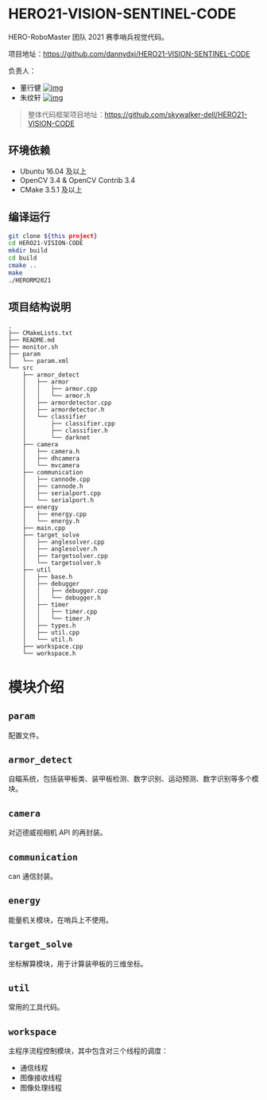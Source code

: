 # HERO21-VISION-SENTINEL-CODE

HERO-RoboMaster 团队 2021 赛季哨兵视觉代码。

项目地址：https://github.com/dannydxj/HERO21-VISION-SENTINEL-CODE

负责人：

- 董行健  [![img](https://img.shields.io/badge/github-dannydxj-green.svg?logo=github)](https://github.com/dannydxj)
- 朱纹轩  [![img](https://img.shields.io/badge/github-skywalker--dell-green.svg?logo=github)](https://github.com/skywalker-dell)

> 整体代码框架项目地址：https://github.com/skywalker-dell/HERO21-VISION-CODE

## 环境依赖

- Ubuntu 16.04 及以上
- OpenCV 3.4 & OpenCV Contrib 3.4
- CMake 3.5.1 及以上

## 编译运行

```sh
git clone ${this project}
cd HERO21-VISION-CODE
mkdir build
cd build
cmake ..
make
./HERORM2021
```

## 项目结构说明

```
.
├── CMakeLists.txt
├── README.md
├── monitor.sh
├── param
│   └── param.xml
└── src
    ├── armor_detect
    │   ├── armor
    │   │   ├── armor.cpp
    │   │   └── armor.h
    │   ├── armordetector.cpp
    │   ├── armordetector.h
    │   └── classifier
    │       ├── classifier.cpp
    │       ├── classifier.h
    │       └── darknet
    ├── camera
    │   ├── camera.h
    │   ├── dhcamera
    │   └── mvcamera
    ├── communication
    │   ├── cannode.cpp
    │   ├── cannode.h
    │   ├── serialport.cpp
    │   └── serialport.h
    ├── energy
    │   ├── energy.cpp
    │   └── energy.h
    ├── main.cpp
    ├── target_solve
    │   ├── anglesolver.cpp
    │   ├── anglesolver.h
    │   ├── targetsolver.cpp
    │   └── targetsolver.h
    ├── util
    │   ├── base.h
    │   ├── debugger
    │   │   ├── debugger.cpp
    │   │   └── debugger.h
    │   ├── timer
    │   │   ├── timer.cpp
    │   │   └── timer.h
    │   ├── types.h
    │   ├── util.cpp
    │   └── util.h
    ├── workspace.cpp
    └── workspace.h
```

# 模块介绍

## `param`

配置文件。

## `armor_detect`

自瞄系统，包括装甲板类、装甲板检测、数字识别、运动预测、数字识别等多个模块。

## `camera`

对迈德威视相机 API 的再封装。

## `communication`

can 通信封装。

## `energy`

能量机关模块，在哨兵上不使用。

## `target_solve`

坐标解算模块，用于计算装甲板的三维坐标。

## `util`

常用的工具代码。

## `workspace`

主程序流程控制模块，其中包含对三个线程的调度：

- 通信线程
- 图像接收线程
- 图像处理线程

